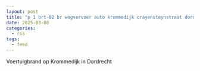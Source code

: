 ```yaml
---
layout: post
title: "p 1 brt-02 br wegvervoer auto krommedijk crayensteynstraat dordrecht 186531"
date: 2025-03-08
categories: 
  - rss
tags: 
  - feed
---
```


Voertuigbrand op Krommedijk in Dordrecht

